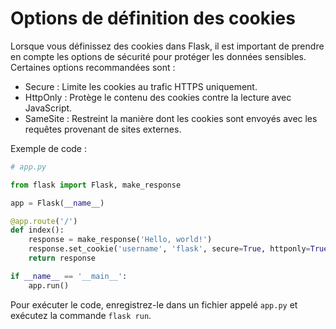 # Options de définition des cookies

Lorsque vous définissez des cookies dans Flask, il est important de prendre en compte les options de sécurité pour protéger les données sensibles. Certaines options recommandées sont :

- Secure : Limite les cookies au trafic HTTPS uniquement.
- HttpOnly : Protège le contenu des cookies contre la lecture avec JavaScript.
- SameSite : Restreint la manière dont les cookies sont envoyés avec les requêtes provenant de sites externes.

Exemple de code :

```python
# app.py

from flask import Flask, make_response

app = Flask(__name__)

@app.route('/')
def index():
    response = make_response('Hello, world!')
    response.set_cookie('username', 'flask', secure=True, httponly=True, samesite='Lax')
    return response

if __name__ == '__main__':
    app.run()
```

Pour exécuter le code, enregistrez-le dans un fichier appelé `app.py` et exécutez la commande `flask run`.

